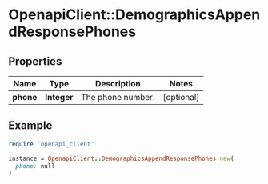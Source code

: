 # OpenapiClient::DemographicsAppendResponsePhones

## Properties

| Name | Type | Description | Notes |
| ---- | ---- | ----------- | ----- |
| **phone** | **Integer** | The phone number. | [optional] |

## Example

```ruby
require 'openapi_client'

instance = OpenapiClient::DemographicsAppendResponsePhones.new(
  phone: null
)
```

